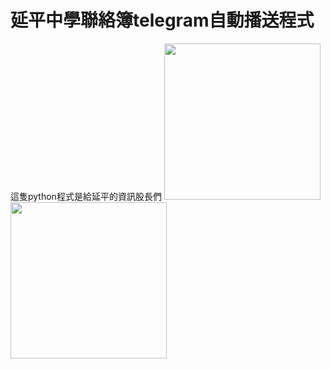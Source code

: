 # 延平中學聯絡簿telegram自動播送程式
這隻python程式是給延平的資訊股長們
<img src="https://github.com/chenliTW/yphshomeworkbot/raw/master/pic/run.png" height="250">
<img src="https://github.com/chenliTW/yphshomeworkbot/raw/master/pic/setup.png" width="250">
